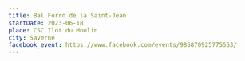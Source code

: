 ```yaml
---
title: Bal Forró de la Saint-Jean
startDate: 2023-06-18
place: CSC Ilot du Moulin
city: Saverne
facebook_event: https://www.facebook.com/events/985870925775553/
---
```

